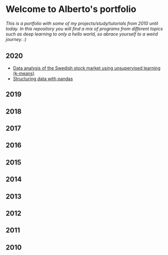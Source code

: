 # Welcome to Alberto's portfolio

###### This is a portfolio with some of my projects/study/tutorials from 2010 until today. In this repository you will find a mix of programs from different topics such as deep learning to only a hello world, so abrace yourself to a weird journey. :) 

## 2020
- [Data analysis of the Swedish stock market using unsupervised learning (k-means)](https://github.com/albertoferreirademelo/20-K-Means-Clustering)
- [Structuring data with pandas](https://github.com/albertoferreirademelo/20-Structuring-data-with-pandas)
## 2019
## 2018
## 2017
## 2016
## 2015
## 2014
## 2013
## 2012
## 2011
## 2010
